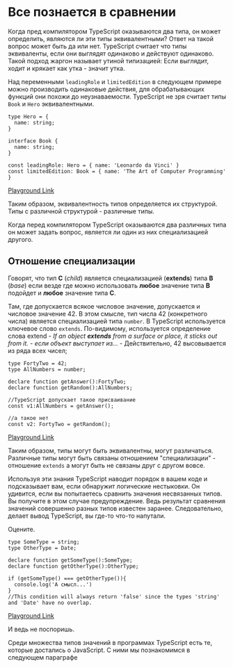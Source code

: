 # Все познается в сравнении

Когда пред компилятором TypeScript оказываются два типа, он может определить, являются ли эти типы эквивалентными? Ответ на такой вопрос может быть да или нет. TypeScript считает что типы эквиваленты, если они выглядят одинаково и действуют одинаково. Такой подход жаргон называет утиной типизацией: Если выглядит, ходит и крякает как утка - значит утка.

Над переменными `leadingRole` и `limitedEdition` в следующем примере можно производить одинаковые действия, для обрабатывающих функций они похожи до неузнаваемости. TypeScript не зря считает типы `Book` и `Hero` эквивалентными.

```tsx
type Hero = {
  name: string;
}

interface Book {
  name: string;
}

const leadingRole: Hero = { name: 'Leonardo da Vinci' }
const limitedEdition: Book = { name: 'The Art of Computer Programming' }
```

[Playground Link](https://www.typescriptlang.org/play?#code/C4TwDgpgBAEhBOB7KBeKBvAsAKClAdgIYC2EAXFAM7DwCW+A5gNw4C+OO9wCAZoQMbQAQokQBrDDjxFSFanUYts7bDn6J81KABsIhACb0GAJUS6KcJKgwES5KAHIAMhA2F4+5PsJQAavX5aBygVdU1gHVpiWm59AFFDYFoNChFxa3RbWUcAFQALaABBeAjEHigAYURiMABXbngoAAUkBngSaMZg1iA)

Таким образом, эквивалентность типов определяется их структурой. Типы с различной структурой - различные типы.

Когда перед компилятором TypeScript оказываются два различных типа он может задать вопрос, является ли один из них специализацией другого.

## Отношение специализации

Говорят, что тип **C** (_child_) является специализацией (**extends**) типа **B** (_base_) если везде где можно использовать **любое** значение типа **B** подойдет и **любое** значение типа **С**.

Там, где допускается всякое числовое значение, допускается и числовое значение 42. В этом смысле, тип числа 42 (конкретного числа) является специализацией типа `number`. В TypeScript используется ключевое слово `extends`. По-видимому, используется определение слова extend - *If an object **extends** from a surface or place, it sticks out from it.* - *если объект выступает из...* - Действительно, 42 высовывается из ряда всех чисел;

```tsx
type FortyTwo = 42;
type AllNumbers = number;

declare function getAnswer():FortyTwo;
declare function getRandom():AllNumbers;

//TypeScript допускает такое присваивание
const v1:AllNumbers = getAnswer();

//а такое нет
const v2: FortyTwo = getRandom();
```

[Playground Link](https://www.typescriptlang.org/play?#code/C4TwDgpgBAYg9gVwE6gCoHc5QLxQCwBMA3ALABQokUAggDa0ByCAtgEYRIDOOUAdi+ySky5ACYQAxrQCGSaADMEvCcACWcXlADmEYNV6d0HABQBKAFzxkaTMPFTZCpSvWadwAErTeouMzPmdIwCHJzC5AD0EajgEADKEkiqYMBQgCwggHwggPwggMIggIIggFwggAwggKwggEIgUGVFBRklUFmAAiCAHCB5gEwgRU3tgLwgTSXkEhqcqQBuAIyB9ExsoTzu+oYmpuFkUUWV1bVQXeX9gyME5rCIKCAYWLjuXj5+ZkRAA)

Таким образом, типы могут быть эквивалентны, могут различаться. Различные типы могут быть связаны отношением "специализации" - отношение `extends` а могут быть не связаны друг с другом вовсе.

Используя эти знания TypeScript наводит порядок в вашем коде и подсказывает вам, если обнаружит логические нестыковки. Он удивится, если вы попытаетесь сравнить значения несвязанных типов. Вы получите в этом случае предупреждение. Ведь результат сравнения значений совершенно разных типов известен заранее. Следовательно, делает вывод TypeScript, вы где-то что-то напутали.

Оцените.

```tsx
type SomeType = string;
type OtherType = Date;

declare function getSomeType():SomeType;
declare function getOtherType():OtherType;

if (getSomeType() === getOtherType()){
  console.log('А смысл...')
}
//This condition will always return 'false' since the types 'string' and 'Date' have no overlap.
```

[Playground Link](https://www.typescriptlang.org/play?#code/C4TwDgpgBAyg9gWwgFXNAvFAzsATgSwDsBzAbgFgAoUSKAeWAAsJdVbMARAQ2AgsqoATCAGMANl1zQAZgFdCI4PjiEoxCMHhI2EABQBKAFxaUafsPGSZ8xctXrgDZqzQHDTljv5V80qLocTHQModDC1DQ8XSAN9AG8qKCgRFSw4MQgAOjE4Yl0AckAEEChAQRBAHhBAaRASwG4QTLr8-SoAXyoAelbkRnwsZJVBfCUVKAB3fDExKC4xYa4QHqlgWVxVfOkprAh87CIRaCY9tB78nAISLa5CQSh87l4txi4AN2hCOCg4Z9wJMEygA)

И ведь не поспоришь.

Среди множества типов значений в программах TypeScript есть те, которые достались о JavaScript. С ними мы познакомимся в следующем параграфе
